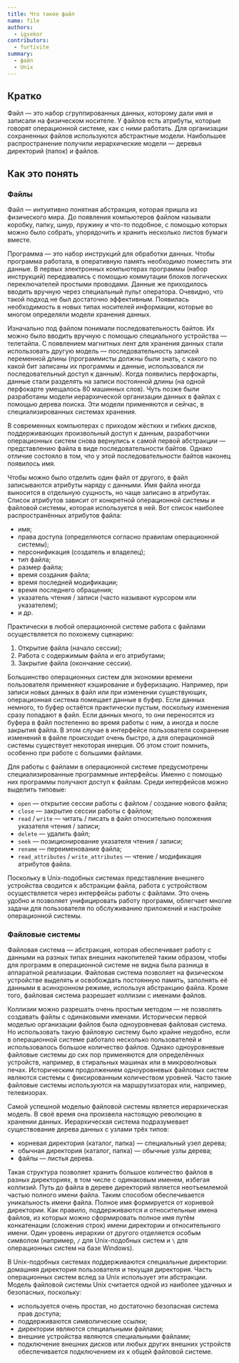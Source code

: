 ```yaml
---
title: Что такое файл
name: file
authors:
  - igsekor
contributors:
  - furtivite
summary:
  - файл
  - Unix
---
```


## Кратко

Файл — это набор сгруппированных данных, которому дали имя и записали на физическом носителе. У файлов есть атрибуты, которые говорят операционной системе, как с ними работать. Для организации сохраненных файлов используются абстрактные модели. Наибольшее распространение получили иерархические модели — деревья директорий (папок) и файлов.

## Как это понять

### Файлы

Файл — интуитивно понятная абстракция, которая пришла из физического мира. До появления компьютеров файлом называли коробку, папку, шнур, пружину и что-то подобное, с помощью которых можно было собрать, упорядочить и хранить несколько листов бумаги вместе.

Программа — это набор инструкций для обработки данных. Чтобы программа работала, в оперативную память необходимо поместить эти данные. В первых электронных компьютерах программы (набор инструкций) передавались с помощью коммутации блоков логических переключателей простыми проводами. Данные же приходилось вводить вручную через специальный пульт оператора. Очевидно, что такой подход не был достаточно эффективным. Появилась необходимость в новых типах носителей информации, которые во многом определяли модели хранения данных.

Изначально под файлом понимали последовательность байтов. Их можно было вводить вручную с помощью специального устройства — телетайпа. С появлением магнитных лент для хранения данных стали использовать другую модель — последовательность записей переменной длины (программисты должны были знать, с какого по какой бит записаны их программы и данные, использовался ли последовательный доступ к данным). Когда появились перфокарты, данные стали разделять на записи постоянной длины (на одной перфокарте умещалось 80 машинных слов). Чуть позже были разработаны модели иерархической организации данных в файлах с помощью дерева поиска. Эти модели применяются и сейчас, в специализированных системах хранения.

В современных компьютерах с приходом жёстких и гибких дисков, поддерживающих произвольный доступ к данным, разработчики операционных систем снова вернулись к самой первой абстракции — представлению файла в виде последовательности байтов. Однако отличие состояло в том, что у этой последовательности байтов наконец появилось имя.

Чтобы можно было отделить один файл от другого, в файл записываются атрибуты наряду с данными. Имя файла иногда выносится в отдельную сущность, но чаще записано в атрибутах. Список атрибутов зависит от конкретной операционной системы и файловой системы, которая используется в ней. Вот список наиболее распространённых атрибутов файла:

- имя;
- права доступа (определяются согласно правилам операционной системы);
- персонификация (создатель и владелец);
- тип файла;
- размер файла;
- время создания файла;
- время последней модификации;
- время последнего обращения;
- указатель чтения / записи (часто называют курсором или указателем);
- и др.

Практически в любой операционной системе работа с файлами осуществляется по похожему сценарию:

1. Открытие файла (начало сессии);
2. Работа с содержимым файла и его атрибутами;
3. Закрытие файла (окончание сессии).

Большинство операционных систем для экономии времени пользователя применяют кэширование и буферизацию. Например, при записи новых данных в файл или при изменении существующих, операционная система помещает данные в буфер. Если данных немного, то буфер остаётся практически пустым, поскольку изменения сразу попадают в файл. Если данных много, то они переносятся из буфера в файл постепенно во время работы с ним, а иногда и после закрытия файла. В этом случае в интерфейсе пользователя сохранение изменений в файле происходит очень быстро, а для операционной системы существует некоторая инерция. Об этом стоит помнить, особенно при работе с большими файлами.

Для работы с файлами в операционной системе предусмотрены специализированные программные интерфейсы. Именно с помощью них программы получают доступ к файлам. Среди интерфейсов можно выделить типовые:

- `open` — открытие сессии работы с файлом / создание нового файла;
- `close` — закрытие сессии работы с файлом;
- `read` / `write` — читать / писать в файл относительно положения указателя чтения / записи;
- `delete` — удалить файл;
- `seek` — позиционирование указателя чтения / записи;
- `rename` — переименование файла;
- `read_attributes` / `write_attributes` — чтение / модификация атрибутов файла.

Поскольку в Unix-подобных системах представление внешнего устройства сводится к абстракции файла, работа с устройством осуществляется через интерфейсы работы с файлами. Это очень удобно и позволяет унифицировать работу программ, облегчает многие задачи для пользователя по обслуживанию приложений и настройке операционной системы.

### Файловые системы

Файловая система — абстракция, которая обеспечивает работу с данными на разных типах внешних накопителей таким образом, чтобы для программ в операционной системе не видна была разница в аппаратной реализации. Файловая система позволяет на физическом устройстве выделять и освобождать постоянную память, заполнять её данными в асинхронном режиме, используя абстракцию файла. Кроме того, файловая система разрешает коллизии с именами файлов.

Коллизии можно разрешать очень простым методом — не позволять создавать файлы с одинаковыми именами. Исторически первой моделью организации файлов была одноуровневая файловая система. Но использовать такую файловую систему было крайне неудобно, если в операционной системе работало несколько пользователей и использовалось большое количество файлов. Однако одноуровневые файловые системы до сих пор применяются для определённых устройств, например, в стиральных машинах или в микроволновых печах. Историческим продолжением одноуровневых файловых систем являются системы с фиксированным количеством уровней. Часто такие файловые системы используются на маршрутизаторах или, например, телевизорах.

Самой успешной моделью файловой системы является иерархическая модель. В своё время она произвела настоящую революцию в хранении данных. Иерархическая система подразумевает существование дерева данных с узлами трёх типов:

- корневая директория (каталог, папка) — специальный узел дерева;
- обычная директория (каталог, папка) — обычные узлы дерева;
- файлы — листья дерева.

Такая структура позволяет хранить большое количество файлов в разных директориях, в том числе с одинаковым именем, избегая коллизий. Путь до файла в дереве директорий является неотъемлемой частью полного имени файла. Таким способом обеспечивается уникальность имени файла. Полное имя формируется от корневой директории. Как правило, поддерживаются и относительные имена файлов, из которых можно сформировать полное имя путём конкатенации (сложения строк) имени директории и относительного имени. Один уровень иерархии от другого отделяется особым символом (например, `/` для Unix-подобных систем и `\` для операционных систем на базе Windows).

В Unix-подобных системах поддерживаются специальные директории: домашняя директория пользователя и текущая директория. Часть операционных систем вслед за Unix использует эти абстракции. Модель файловой системы Unix считается одной из наиболее удачных и безопасных, поскольку:

- используется очень простая, но достаточно безопасная система прав доступа;
- поддерживаются символические ссылки;
- директории являются специальными файлами;
- внешние устройства являются специальными файлами;
- подключение внешних дисков или любых других внешних устройств обеспечивается подключением их к общей файловой системе.
